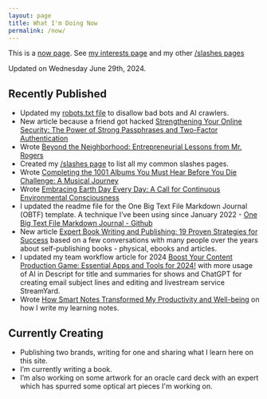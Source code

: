 ```yaml
---
layout: page
title: What I'm Doing Now
permalink: /now/
---
```

This is a [now page](https://nownownow.com/about). See [my interests page](https://christophersherrod.com/interests/) and my other [/slashes pages](https://christophersherrod.com/slashes)

Updated on Wednesday June 29th, 2024.

## Recently Published

- Updated my [robots.txt file](https://christophersherrod.com/robots.txt) to disallow bad bots and AI crawlers.
- New article because a friend got hacked [Strengthening Your Online Security: The Power of Strong Passphrases and Two-Factor Authentication](https://christophersherrod.com/security/)
- Wrote [Beyond the Neighborhood: Entrepreneurial Lessons from Mr. Rogers](https://christophersherrod.com/fred-rogers/)
- Created my [/slashes page](https://christophersherrod.com/slashes) to list all my common slashes pages.
- Wrote [Completing the 1001 Albums You Must Hear Before You Die Challenge: A Musical Journey](https://christophersherrod.com/1001-albums/)
- Wrote [Embracing Earth Day Every Day: A Call for Continuous Environmental Consciousness](https://christophersherrod.com/earth-day-everyday/)
- I updated the readme file for the One Big Text File Markdown Journal (OBTF) template. A technique I’ve been using since January 2022 - [One Big Text File Markdown Journal - Github](https://github.com/CLSherrod/OBTF/)
- New article [Expert Book Writing and Publishing: 19 Proven Strategies for Success](https://christophersherrod.com/book-advice/) based on a few conversations with many people over the years about self-publishing books - physical, ebooks and articles.
- I updated my team workflow article for 2024 [Boost Your Content Production Game: Essential Apps and Tools for 2024!](https://christophersherrod.com/workflow/) with more usage of AI in Descript for title and summaries for shows and ChatGPT for creating email subject lines and editing and livestream service StreamYard.
- Wrote [How Smart Notes Transformed My Productivity and Well-being](https://christophersherrod.com/smart-notes/) on how I write my learning notes.

## Currently Creating
- Publishing two brands, writing for one and sharing what I learn here on this site.
- I’m currently writing a book.
- I’m also working on some artwork for an oracle card deck with an expert which has spurred some optical art pieces I'm working on.
